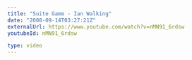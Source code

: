 ```yaml
---
title: "Suite Game - Ian Walking"
date: "2008-09-14T03:27:21Z"
externalUrl: https://www.youtube.com/watch?v=nMN91_6rdsw
youtubeId: nMN91_6rdsw

type: video
---
```

